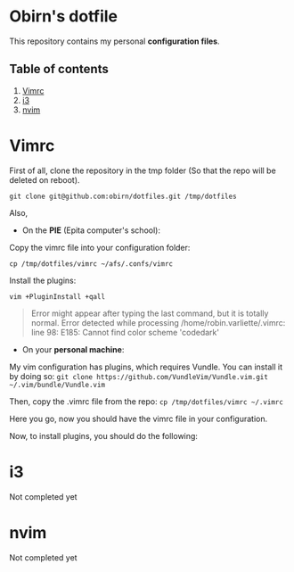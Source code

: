 # Obirn's dotfile

This repository contains my personal **configuration files**.

## Table of contents
1. [Vimrc](#vimrc)
2. [i3](#i3)
3. [nvim](#nvim)

# Vimrc
First of all, clone the repository in the tmp folder (So that the repo will be deleted on reboot).

`git clone git@github.com:obirn/dotfiles.git /tmp/dotfiles`

Also, 



- On the **PIE** (Epita computer's school):

Copy the vimrc file into your configuration folder:

`cp /tmp/dotfiles/vimrc ~/afs/.confs/vimrc`

Install the plugins:

`vim +PluginInstall +qall`

> Error might appear after typing the last command, but it is totally normal.
> Error detected while processing /home/robin.varliette/.vimrc:
> line   98:
> E185: Cannot find color scheme 'codedark'

- On your **personal machine**:

My vim configuration has plugins, which requires Vundle.
You can install it by doing so:
`git clone https://github.com/VundleVim/Vundle.vim.git ~/.vim/bundle/Vundle.vim`

Then, copy the .vimrc file from the repo:
`cp /tmp/dotfiles/vimrc ~/.vimrc`


Here you go, now you should have the vimrc file in your configuration.

Now, to install plugins, you should do the following:



# i3
Not completed yet

# nvim
Not completed yet
